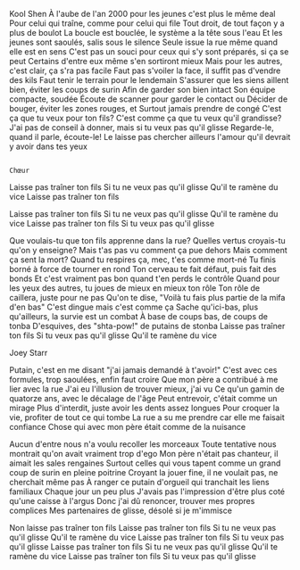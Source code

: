 Kool Shen 
À l'aube de l'an 2000 pour les jeunes c'est plus le même deal
Pour celui qui traîne, comme pour celui qui file
Tout droit, de tout façon y a plus de boulot
La boucle est bouclée, le système a la tête sous l'eau
Et les jeunes sont saoulés, salis sous le silence
Seule issue la rue même quand elle est en sens
C'est pas un souci pour ceux qui s'y sont préparés, si ça se peut
Certains d'entre eux même s'en sortiront mieux
Mais pour les autres, c'est clair, ça s'ra pas facile
Faut pas s'voiler la face, il suffit pas d'vendre des kils
Faut tenir le terrain pour le lendemain
S'assurer que les siens aillent bien, éviter les coups de surin
Afin de garder son bien intact
Son équipe compacte, soudée
Écoute de scanner pour garder le contact ou
Décider de bouger, éviter les zones rouges, et
Surtout jamais prendre de congé
C'est ça que tu veux pour ton fils?
C'est comme ça que tu veux qu'il grandisse?
J'ai pas de conseil à donner, mais si tu veux pas qu'il glisse
Regarde-le, quand il parle, écoute-le!
Le laisse pas chercher ailleurs l'amour qu'il devrait y avoir dans tes yeux

                                                                                            Chœur

Laisse pas traîner ton fils
Si tu ne veux pas qu'il glisse Qu'il te ramène du vice Laisse pas traîner ton fils

Laisse pas traîner ton fils
Si tu ne veux pas qu'il glisse
Qu'il te ramène du vice
Laisse pas traîner ton fils
Si tu veux pas qu'il glisse

Que voulais-tu que ton fils apprenne dans la rue?
Quelles vertus croyais-tu qu'on y enseigne?
Mais t'as pas vu comment ça pue dehors
Mais comment ça sent la mort?
Quand tu respires ça, mec, t'es comme mort-né
Tu finis borné à force de tourner en rond
Ton cerveau te fait défaut, puis fait des bonds
Et c'est vraiment pas bon quand t'en perds le contrôle
Quand pour les yeux des autres, tu joues de mieux en mieux ton rôle
Ton rôle de caillera, juste pour ne pas
Qu'on te dise, "Voilà tu fais plus partie de la mifa d'en bas"
C'est dingue mais c'est comme ça
Sache qu'ici-bas, plus qu'ailleurs, la survie est un combat
À base de coups bas, de coups de tonba
D'esquives, des "shta-pow!" de putains de stonba
Laisse pas traîner ton fils
Si tu veux pas qu'il glisse
Qu'il te ramène du vice

Joey Starr
 

Putain, c'est en me disant "j'ai jamais demandé à t'avoir!" C'est avec ces formules, trop saoulées, enfin faut croire Que mon père a contribué à me lier avec la rue
J'ai eu l'illusion de trouver mieux, j'ai vu
Ce qu'un gamin de quatorze ans, avec le décalage de l'âge Peut entrevoir, c'était comme un mirage
Plus d'interdit, juste avoir les dents assez longues Pour croquer la vie, profiter de tout ce qui tombe La rue a su me prendre car elle me faisait confiance
Chose qui avec mon père était comme de la nuisance
 
Aucun d'entre nous n'a voulu recoller les morceaux
Toute tentative nous montrait qu'on avait vraiment trop d'ego Mon père n'était pas chanteur, il aimait les sales rengaines
Surtout celles qui vous tapent comme un grand coup de surin en pleine poitrine Croyant la jouer fine, il ne voulait pas, ne cherchait même pas
À ranger ce putain d'orgueil qui tranchait les liens familiaux Chaque jour un peu plus
J'avais pas l'impression d'être plus coté qu'une caisse à l'argus Donc j'ai dû renoncer, trouver mes propres complices
Mes partenaires de glisse, désolé si je m'immisce

Non laisse pas traîner ton fils
Laisse pas traîner ton fils
Si tu ne veux pas qu'il glisse
Qu'il te ramène du vice
Laisse pas traîner ton fils
Si tu veux pas qu'il glisse
Laisse pas traîner ton fils
Si tu ne veux pas qu'il glisse
Qu'il te ramène du vice
Laisse pas traîner ton fils
Si tu veux pas qu'il glisse

